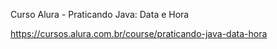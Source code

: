 Curso Alura - Praticando Java: Data e Hora <br>

https://cursos.alura.com.br/course/praticando-java-data-hora
